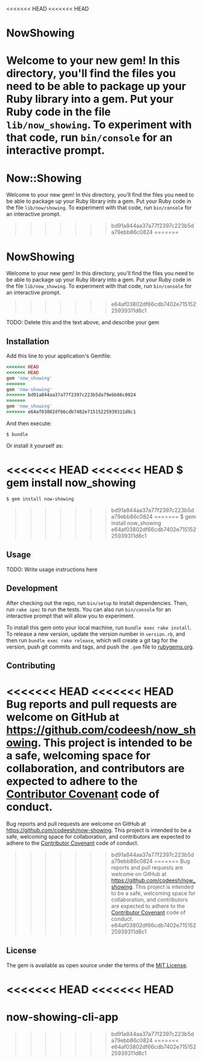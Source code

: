 <<<<<<< HEAD
<<<<<<< HEAD
# NowShowing

Welcome to your new gem! In this directory, you'll find the files you need to be able to package up your Ruby library into a gem. Put your Ruby code in the file `lib/now_showing`. To experiment with that code, run `bin/console` for an interactive prompt.
=======
# Now::Showing

Welcome to your new gem! In this directory, you'll find the files you need to be able to package up your Ruby library into a gem. Put your Ruby code in the file `lib/now/showing`. To experiment with that code, run `bin/console` for an interactive prompt.
>>>>>>> bd91a844aa37a77f2397c223b5da79ebb86c0824
=======
# NowShowing

Welcome to your new gem! In this directory, you'll find the files you need to be able to package up your Ruby library into a gem. Put your Ruby code in the file `lib/now_showing`. To experiment with that code, run `bin/console` for an interactive prompt.
>>>>>>> e64af03802df66cdb7402e71515225939311d8c1

TODO: Delete this and the text above, and describe your gem

## Installation

Add this line to your application's Gemfile:

```ruby
<<<<<<< HEAD
<<<<<<< HEAD
gem 'now_showing'
=======
gem 'now-showing'
>>>>>>> bd91a844aa37a77f2397c223b5da79ebb86c0824
=======
gem 'now_showing'
>>>>>>> e64af03802df66cdb7402e71515225939311d8c1
```

And then execute:

    $ bundle

Or install it yourself as:

<<<<<<< HEAD
<<<<<<< HEAD
    $ gem install now_showing
=======
    $ gem install now-showing
>>>>>>> bd91a844aa37a77f2397c223b5da79ebb86c0824
=======
    $ gem install now_showing
>>>>>>> e64af03802df66cdb7402e71515225939311d8c1

## Usage

TODO: Write usage instructions here

## Development

After checking out the repo, run `bin/setup` to install dependencies. Then, run `rake spec` to run the tests. You can also run `bin/console` for an interactive prompt that will allow you to experiment.

To install this gem onto your local machine, run `bundle exec rake install`. To release a new version, update the version number in `version.rb`, and then run `bundle exec rake release`, which will create a git tag for the version, push git commits and tags, and push the `.gem` file to [rubygems.org](https://rubygems.org).

## Contributing

<<<<<<< HEAD
<<<<<<< HEAD
Bug reports and pull requests are welcome on GitHub at https://github.com/codeesh/now_showing. This project is intended to be a safe, welcoming space for collaboration, and contributors are expected to adhere to the [Contributor Covenant](http://contributor-covenant.org) code of conduct.
=======
Bug reports and pull requests are welcome on GitHub at https://github.com/codeesh/now-showing. This project is intended to be a safe, welcoming space for collaboration, and contributors are expected to adhere to the [Contributor Covenant](http://contributor-covenant.org) code of conduct.
>>>>>>> bd91a844aa37a77f2397c223b5da79ebb86c0824
=======
Bug reports and pull requests are welcome on GitHub at https://github.com/codeesh/now_showing. This project is intended to be a safe, welcoming space for collaboration, and contributors are expected to adhere to the [Contributor Covenant](http://contributor-covenant.org) code of conduct.
>>>>>>> e64af03802df66cdb7402e71515225939311d8c1


## License

The gem is available as open source under the terms of the [MIT License](http://opensource.org/licenses/MIT).

<<<<<<< HEAD
<<<<<<< HEAD
=======
# now-showing-cli-app
>>>>>>> bd91a844aa37a77f2397c223b5da79ebb86c0824
=======
>>>>>>> e64af03802df66cdb7402e71515225939311d8c1
